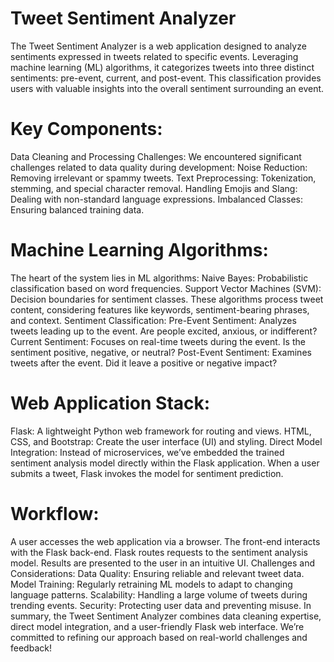 # Tweet Sentiment Analyzer
The Tweet Sentiment Analyzer is a web application designed to analyze sentiments expressed in tweets related to specific events. Leveraging machine learning (ML) algorithms, it categorizes tweets into three distinct sentiments: pre-event, current, and post-event. This classification provides users with valuable insights into the overall sentiment surrounding an event.

# Key Components:
Data Cleaning and Processing Challenges:
We encountered significant challenges related to data quality during development:
Noise Reduction: Removing irrelevant or spammy tweets.
Text Preprocessing: Tokenization, stemming, and special character removal.
Handling Emojis and Slang: Dealing with non-standard language expressions.
Imbalanced Classes: Ensuring balanced training data.
# Machine Learning Algorithms:
The heart of the system lies in ML algorithms:
Naive Bayes: Probabilistic classification based on word frequencies.
Support Vector Machines (SVM): Decision boundaries for sentiment classes.
These algorithms process tweet content, considering features like keywords, sentiment-bearing phrases, and context.
Sentiment Classification:
Pre-Event Sentiment: Analyzes tweets leading up to the event. Are people excited, anxious, or indifferent?
Current Sentiment: Focuses on real-time tweets during the event. Is the sentiment positive, negative, or neutral?
Post-Event Sentiment: Examines tweets after the event. Did it leave a positive or negative impact?
# Web Application Stack:
Flask: A lightweight Python web framework for routing and views.
HTML, CSS, and Bootstrap: Create the user interface (UI) and styling.
Direct Model Integration:
Instead of microservices, we’ve embedded the trained sentiment analysis model directly within the Flask application.
When a user submits a tweet, Flask invokes the model for sentiment prediction.
# Workflow:
A user accesses the web application via a browser.
The front-end interacts with the Flask back-end.
Flask routes requests to the sentiment analysis model.
Results are presented to the user in an intuitive UI.
Challenges and Considerations:
Data Quality: Ensuring reliable and relevant tweet data.
Model Training: Regularly retraining ML models to adapt to changing language patterns.
Scalability: Handling a large volume of tweets during trending events.
Security: Protecting user data and preventing misuse.
In summary, the Tweet Sentiment Analyzer combines data cleaning expertise, direct model integration, and a user-friendly Flask web interface. We’re committed to refining our approach based on real-world challenges and feedback!




